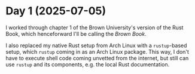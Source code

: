 # Day 1 (2025-07-05)

I worked through chapter 1 of the Brown University's version of the Rust Book, which henceforward I'll be calling the _Brown Book_.

I also replaced my native Rust setup from Arch Linux with a `rustup`-based setup, which `rustup` coming in as an Arch Linux package. This way, I don't have to execute shell code coming unvetted from the internet, but still can use `rustup` and its components, e.g. the local Rust documentation.

